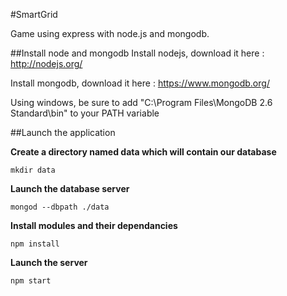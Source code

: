 #SmartGrid

Game using express with node.js and mongodb.

##Install node and mongodb
Install nodejs, download it here : http://nodejs.org/

Install mongodb, download it here : https://www.mongodb.org/

Using windows, be sure to add "C:\Program Files\MongoDB 2.6 Standard\bin" to your PATH variable

##Launch the application

**Create a directory named data which will contain our database**
```
mkdir data
```

**Launch the database server**
```
mongod --dbpath ./data
```

**Install modules and their dependancies**
```
npm install
```

**Launch the server**
```
npm start
```
